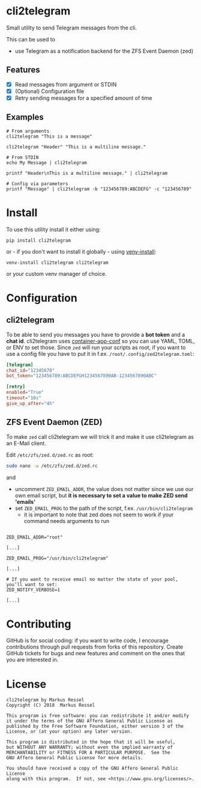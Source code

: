# cli2telegram
Small utility to send Telegram messages from the cli.

This can be used to
* use Telegram as a notification backend for the ZFS Event Daemon (zed)

## Features
* [x] Read messages from argument or STDIN
* [x] (Optional) Configuration file
* [x] Retry sending messages for a specified amount of time

## Examples

```shell
# From arguments
cli2telegram "This is a message"

cli2telegram "Header" "This is a multiline message."

# From STDIN
echo My Message | cli2telegram

printf "Header\nThis is a multiline message." | cli2telegram

# Config via parameters
printf "Message" | cli2telegram -b "123456789:ABCDEFG" -c "123456789"
``` 

# Install

To use this utility install it either using:
```
pip install cli2telegram
```

or - if you don't want to install it globally - using [venv-install](https://github.com/markusressel/venv-install):
```
venv-install cli2telegram cli2telegram
```

or your custom venv manager of choice.

# Configuration

## cli2telegram
To be able to send you messages you have to provide a **bot token** and a **chat id**.
cli2telegram uses [container-app-conf](https://github.com/markusressel/container-app-conf) so you can use YAML, TOML, or ENV to set those. Since `zed` will run your scripts as root, if you want to use a config file you have to put it in f.ex. `/root/.config/zed2telegram.toml`:

```toml
[telegram]
chat_id="12345678"
bot_token="123456789:ABCDEFGH1234567890AB-1234567890ABC"

[retry]
enabled="True"
timeout="10s"
give_up_after="4h"
```

## ZFS Event Daemon (ZED)
To make `zed` call cli2telegram we will trick it and make it use cli2telegram as an E-Mail client.

Edit `/etc/zfs/zed.d/zed.rc` as root:
```bash
sudo nano -w /etc/zfs/zed.d/zed.rc
```

and
* uncomment `ZED_EMAIL_ADDR`, the value does not matter since we use our own email script, but **it is necessary to set a value to make ZED send 'emails'**
* set `ZED_EMAIL_PROG` to the path of the script, f.ex. `/usr/bin/cli2telegram`
  * it is important to note that zed does not seem to work if your command needs arguments to run
```

ZED_EMAIL_ADDR="root"

[...]

ZED_EMAIL_PROG="/usr/bin/cli2telegram"

[...]

# If you want to receive email no matter the state of your pool, you’ll want to set:
ZED_NOTIFY_VERBOSE=1

[...]
```

# Contributing

GitHub is for social coding: if you want to write code, I encourage contributions through pull requests from forks
of this repository. Create GitHub tickets for bugs and new features and comment on the ones that you are interested in.

# License

```text
cli2telegram by Markus Ressel
Copyright (C) 2018  Markus Ressel

This program is free software: you can redistribute it and/or modify
it under the terms of the GNU Affero General Public License as
published by the Free Software Foundation, either version 3 of the
License, or (at your option) any later version.

This program is distributed in the hope that it will be useful,
but WITHOUT ANY WARRANTY; without even the implied warranty of
MERCHANTABILITY or FITNESS FOR A PARTICULAR PURPOSE.  See the
GNU Affero General Public License for more details.

You should have received a copy of the GNU Affero General Public License
along with this program.  If not, see <https://www.gnu.org/licenses/>.
```
